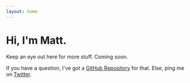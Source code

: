```yaml
---
layout: home
---
```

# Hi, I'm Matt.

Keep an eye out here for more stuff. Coming soon.

If you have a question, I've got a [GitHub Repository](https://github.com/moby/ama/) for that. Else, ping me on [Twitter](https://twitter.com/mattschaar).
